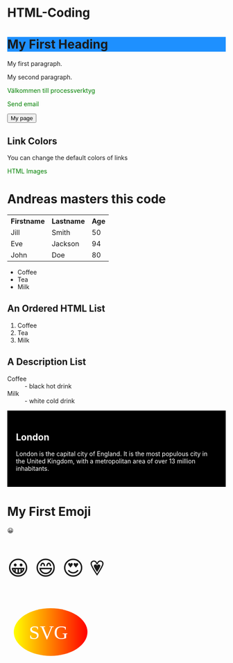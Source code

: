 # HTML-Coding
<!DOCTYPE html>
<html>
<head>
<style>
a:link {
  color: green;
  background-color: transparent;
  text-decoration: none;
}
a:visited {
  color: pink;
  background-color: transparent;
  text-decoration: none;
}
a:hover {
  color: red;
  background-color: transparent;
  text-decoration: underline;
}
a:active {
  color: yellow;
  background-color: transparent;
  text-decoration: underline;
}
</style>
  
 
</head>
<body>

<h1 style="background-color:DodgerBlue;">My First Heading</h1>
<p>My first paragraph.</p>
<p>My second paragraph.</p>
</body>
</html>

<a href="https://www.processverktyg.se/">Välkommen till processverktyg</a>

<a href="mailto:andreaswahl77@gmail.com">Send email</a>

<button onclick="document.location='default.asp'">My page</button>

<h2>Link Colors</h2>

<p>You can change the default colors of links</p>

<a href="https://www.processverktyg.se/" target="_blank">HTML Images</a> 


<h1>Andreas masters this code</h1>

<table style="width:100%">
  <tr>
    <th>Firstname</th>
    <th>Lastname</th> 
    <th>Age</th>
  </tr>
  <tr>
    <td>Jill</td>
    <td>Smith</td>
    <td>50</td>
  </tr>
  <tr>
    <td>Eve</td>
    <td>Jackson</td>
    <td>94</td>
  </tr>
  <tr>
    <td>John</td>
    <td>Doe</td>
    <td>80</td>
  </tr>
</table>

<ul>
  <li>Coffee</li>
  <li>Tea</li>
  <li>Milk</li>
</ul>  

<h2>An Ordered HTML List</h2>

<ol>
  <li>Coffee</li>
  <li>Tea</li>
  <li>Milk</li>
</ol> 


<h2>A Description List</h2>

<dl>
  <dt>Coffee</dt>
  <dd>- black hot drink</dd>
  <dt>Milk</dt>
  <dd>- white cold drink</dd>
</dl>

<div style="background-color:black;color:white;padding:20px;">
  <h2>London</h2>
  <p>London is the capital city of England. It is the most populous city in the United Kingdom, with a metropolitan area of over 13 million inhabitants.</p>
</div>

<h1>My First Emoji</h1>

<p>&#128512;</p>

<p style="font-size:48px">
&#128512; &#128516; &#128525; &#128151;
</p>


<canvas id="myCanvas" width="200" height="100"></canvas>

<script>
var c = document.getElementById("myCanvas");
var ctx = c.getContext("2d");

// Create gradient
var grd = ctx.createLinearGradient(0, 0, 200, 0);
grd.addColorStop(0, "red");
grd.addColorStop(1, "white");

// Fill with gradient
ctx.fillStyle = grd;
ctx.fillRect(10, 10, 150, 80);
</script>


<svg height="130" width="500">
  <defs>
    <linearGradient id="grad1" x1="0%" y1="0%" x2="100%" y2="0%">
      <stop offset="0%" style="stop-color:rgb(255,255,0);stop-opacity:1" />
      <stop offset="100%" style="stop-color:rgb(255,0,0);stop-opacity:1" />
    </linearGradient>
  </defs>
  <ellipse cx="100" cy="70" rx="85" ry="55" fill="url(#grad1)" />
  <text fill="#ffffff" font-size="45" font-family="Verdana" x="50" y="86">SVG</text>
  Sorry, your browser does not support inline SVG.
</svg>
